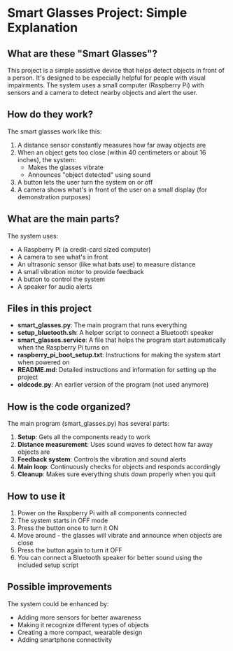 # Smart Glasses Project: Simple Explanation

## What are these "Smart Glasses"?

This project is a simple assistive device that helps detect objects in front of a person. It's designed to be especially helpful for people with visual impairments. The system uses a small computer (Raspberry Pi) with sensors and a camera to detect nearby objects and alert the user.

## How do they work?

The smart glasses work like this:

1. A distance sensor constantly measures how far away objects are
2. When an object gets too close (within 40 centimeters or about 16 inches), the system:
   - Makes the glasses vibrate
   - Announces "object detected" using sound
3. A button lets the user turn the system on or off
4. A camera shows what's in front of the user on a small display (for demonstration purposes)

## What are the main parts?

The system uses:
- A Raspberry Pi (a credit-card sized computer)
- A camera to see what's in front
- An ultrasonic sensor (like what bats use) to measure distance
- A small vibration motor to provide feedback
- A button to control the system
- A speaker for audio alerts

## Files in this project

- **smart_glasses.py**: The main program that runs everything
- **setup_bluetooth.sh**: A helper script to connect a Bluetooth speaker
- **smart_glasses.service**: A file that helps the program start automatically when the Raspberry Pi turns on
- **raspberry_pi_boot_setup.txt**: Instructions for making the system start when powered on
- **README.md**: Detailed instructions and information for setting up the project
- **oldcode.py**: An earlier version of the program (not used anymore)

## How is the code organized?

The main program (smart_glasses.py) has several parts:
1. **Setup**: Gets all the components ready to work
2. **Distance measurement**: Uses sound waves to detect how far away objects are
3. **Feedback system**: Controls the vibration and sound alerts
4. **Main loop**: Continuously checks for objects and responds accordingly
5. **Cleanup**: Makes sure everything shuts down properly when you quit

## How to use it

1. Power on the Raspberry Pi with all components connected
2. The system starts in OFF mode
3. Press the button once to turn it ON
4. Move around - the glasses will vibrate and announce when objects are close
5. Press the button again to turn it OFF
6. You can connect a Bluetooth speaker for better sound using the included setup script

## Possible improvements

The system could be enhanced by:
- Adding more sensors for better awareness
- Making it recognize different types of objects
- Creating a more compact, wearable design
- Adding smartphone connectivity 